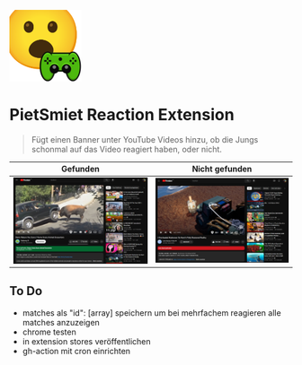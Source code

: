 ![](./extension/icons/128.png)

# PietSmiet Reaction Extension

> Fügt einen Banner unter YouTube Videos hinzu, ob die Jungs schonmal auf das Video reagiert haben, oder nicht.

| Gefunden                    | Nicht gefunden             |
| --------------------------- | -------------------------- |
| ![](./assets/yep-react.jpg) | ![](./assets/no-react.jpg) |

## To Do

-   matches als "id": [array] speichern um bei mehrfachem reagieren alle matches anzuzeigen
-   chrome testen
-   in extension stores veröffentlichen
-   gh-action mit cron einrichten
